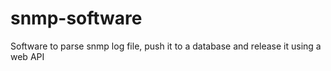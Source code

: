 snmp-software
=============

Software to parse snmp log file, push it to a database and release it using a web API
